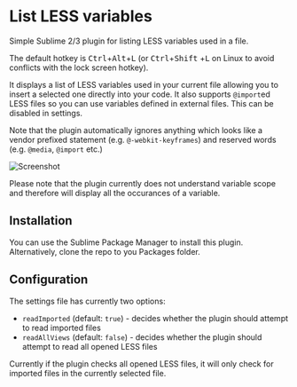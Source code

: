 List LESS variables
======================

Simple Sublime 2/3 plugin for listing LESS variables used in a file.

The default hotkey is <kbd>Ctrl</kbd>+<kbd>Alt</kbd>+<kbd>L</kbd> (or <kbd>Ctrl</kbd>+<kbd>Shift</kbd>
+<kbd>L</kbd> on Linux to avoid conflicts with the lock screen hotkey).

It displays a list of LESS variables used in your current file allowing you to insert a selected one 
directly into your code. It also supports `@import`ed LESS files so you can use variables defined in 
external files. This can be disabled in settings.

Note that the plugin automatically ignores anything which looks like a vendor prefixed statement (e.g. 
`@-webkit-keyframes`) and reserved words (e.g. `@media`, `@import` etc.)

![Screenshot](http://i41.tinypic.com/eajivq.png)

Please note that the plugin currently does not understand variable scope and therefore will display all 
the occurances of a variable.

Installation
------------
You can use the Sublime Package Manager to install this plugin. Alternatively, clone the repo to you 
Packages folder.

Configuration
-------------
The settings file has currently two options:

 - `readImported` (default: `true`) - decides whether the plugin should attempt to read imported files
 - `readAllViews` (default: `false`) - decides whether the plugin should attempt to read all opened LESS 
files

Currently if the plugin checks all opened LESS files, it will only check for imported files in the currently 
selected file.
